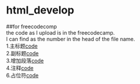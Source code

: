 # html_develop
##for freecodecomp  
the code as I upload is in the freecodecamp.  
I can find as the number in the head of the file name.  
1.主标题[code](https://github.com/zhangyufeng0123/html_develop/blob/master/1.say_hellop_to_HTML_Element.html)  
2.副标题[code](https://github.com/zhangyufeng0123/html_develop/blob/master/2.Headline_with_the_h2_Element.html)  
3.增加段落[code](https://github.com/zhangyufeng0123/html_develop/blob/master/3.Inform_with_the_Paragraph_Element.html)  
4.注释[code](https://github.com/zhangyufeng0123/html_develop/blob/master/4.Uncomment_HTML.html)  
6.占位符[code](https://github.com/zhangyufeng0123/html_develop/blob/master/6.Fill%20in%20the%20Blank%20with%20Placeholder%20Text.html)  
